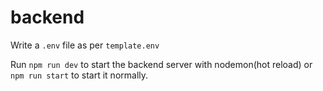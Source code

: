 # backend

Write a `.env` file as per `template.env`

Run `npm run dev` to start the backend server with nodemon(hot reload)
or `npm run start` to start it normally.
